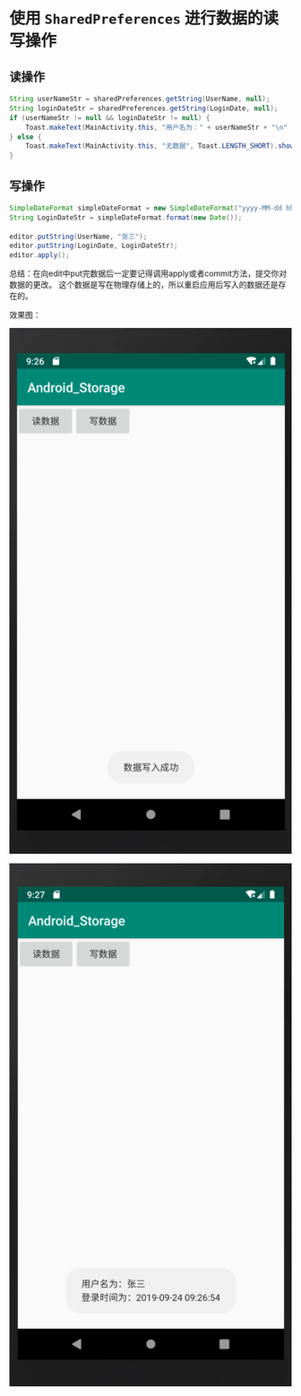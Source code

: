 # 使用 `SharedPreferences` 进行数据的读写操作

## 读操作

```java
String userNameStr = sharedPreferences.getString(UserName, null);
String loginDateStr = sharedPreferences.getString(LoginDate, null);
if (userNameStr != null && loginDateStr != null) {
    Toast.makeText(MainActivity.this, "用户名为：" + userNameStr + "\n" + "登录时间为：" + loginDateStr, Toast.LENGTH_SHORT).show();
} else {
    Toast.makeText(MainActivity.this, "无数据", Toast.LENGTH_SHORT).show();
}
```

## 写操作

```java
SimpleDateFormat simpleDateFormat = new SimpleDateFormat("yyyy-MM-dd hh:mm:ss");
String LoginDateStr = simpleDateFormat.format(new Date());

editor.putString(UserName, "张三");
editor.putString(LoginDate, LoginDateStr);
editor.apply();
```

总结：在向edit中put完数据后一定要记得调用apply或者commit方法，提交你对数据的更改。
这个数据是写在物理存储上的，所以重启应用后写入的数据还是存在的。


效果图：

![](./imgs/zbochw.png)

![](./imgs/MXu6ts.png)



